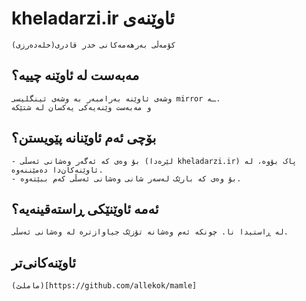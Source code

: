 # kheladarzi.ir ئاوێنەی
	کۆمەڵی بەرهەمەکانی خدر قادری(خلەدەرزی)
## مەبەست لە ئاوێنە چییە؟
	وشەی ئاوێنە بەرامبەر بە وشەی ئینگلیسی mirror ـە. 
	و مەبەست وێنەیەکی یەکسان لە شتێکە
## بۆچی ئەم ئاوێنانە پێویستن؟
	- بۆ وەی کە ئەگەر وەشانی ئەسڵی (لێرەدا kheladarzi.ir) پاک بۆوە، لە ئاوێنەکان‌دا دەمێننەوە.
	- بۆ وەی کە بارێک لەسەر شانی وەشانی ئەسڵی کەم ببێتەوە.
## ئەمە ئاوێنێکی ڕاستەقینەیە؟
	لە ڕاستیدا نا. چونکە ئەم وەشانە تۆزێک جیاوازترە لە وەشانی ئەسڵی.
## ئاوێنەکانی‌تر
	(ماملێ)[https://github.com/allekok/mamle]
	
